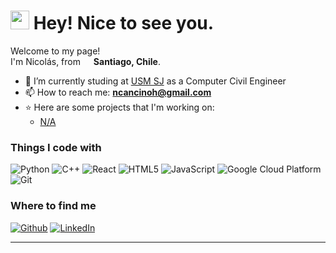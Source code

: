<h1><img src="https://emojis.slackmojis.com/emojis/images/1531849430/4246/blob-sunglasses.gif?1531849430" width="30"/> Hey! Nice to see you.</h1>

<p>Welcome to my page! </br> I'm Nicolás, from <img src="https://cdn-icons-png.flaticon.com/512/197/197586.png" width="13"/> <b>Santiago, Chile</b>.</p>

- 📖 I’m currently studing at [USM SJ](https://usm.cl) as a Computer Civil Engineer
- 📫 How to reach me: **ncancinoh@gmail.com**
- ⭐ Here are some projects that I'm working on:
  - [N/A]()


<h3>Things I code with</h3>
<p>
  <img alt="Python" src="https://img.shields.io/badge/-Python-3670A0?style=flat-square&logo=python&logoColor=ffdd54" />
  <img alt="C++" src="https://img.shields.io/badge/-C++-%2300599C?style=flat-square&logo=c%2B%2B&logoColor=white" />
  <img alt="React" src="https://img.shields.io/badge/React-%2320232a?style=flat-square&logo=react&logoColor=%2361DAFB" />
  <img alt="HTML5" src="https://img.shields.io/badge/-HTML5-E34F26?style=flat-square&logo=html5&logoColor=white" />
  <img alt="JavaScript" src="https://img.shields.io/badge/JavaScript-%23323330.svg?style=flat-square&logo=javascript&logoColor=%23F7DF1E" />
  <img alt="Google Cloud Platform" src="https://img.shields.io/badge/-Google_Cloud_Platform-1a73e8?style=flat-square&logo=google-cloud&logoColor=white" />
  <img alt="Git" src="https://img.shields.io/badge/-Git-F05032?style=flat-square&logo=git&logoColor=white" />
</p>

<h3>Where to find me</h3>
<p>
<a href="https://github.com/ElekisDe" target="_blank"><img alt="Github" src="https://img.shields.io/badge/GitHub-%2312100E.svg?&style=for-the-badge&logo=Github&logoColor=white" /></a> 
<a href="https://www.linkedin.com/in/nicolás-cancino-henríquez-52a11b2b3/" target="_blank"><img alt="LinkedIn" src="https://img.shields.io/badge/linkedin-%230077B5.svg?&style=for-the-badge&logo=linkedin&logoColor=white" /></a>
</p>

------------
